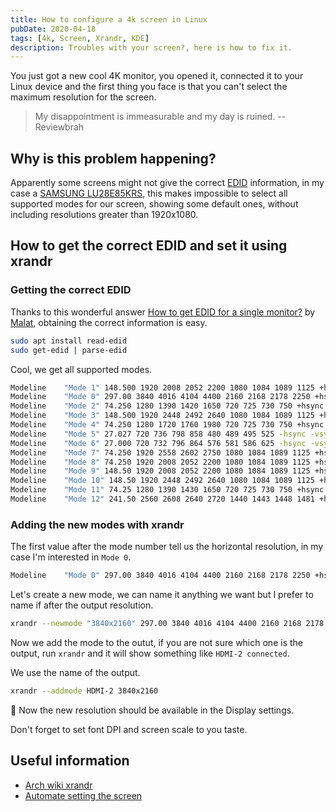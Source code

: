 ```yaml
---
title: How to configure a 4k screen in Linux
pubDate: 2020-04-18
tags: [4k, Screen, Xrandr, KDE]
description: Troubles with your screen?, here is how to fix it.
---
```


You just got a new cool 4K monitor, you opened it, connected it to your Linux device and the first thing you face is that you can't select the maximum resolution for the screen.

> My disappointment is immeasurable and my day is ruined. --Reviewbrah

## Why is this problem happening?

Apparently some screens might not give the correct [EDID](https://en.wikipedia.org/wiki/Extended_Display_Identification_Data) information, in my case a [SAMSUNG LU28E85KRS](https://www.samsung.com/us/business/support/owners/product/ue850-series-u28e850r/), this makes impossible to select all supported modes for our screen, showing some default ones, without including resolutions greater than 1920x1080.


## How to get the correct EDID and set it using xrandr

### Getting the correct EDID

Thanks to this wonderful answer [How to get EDID for a single monitor?](https://unix.stackexchange.com/a/323121) by [Malat](https://unix.stackexchange.com/users/32896/malat), obtaining the correct information is easy.

```bash
sudo apt install read-edid
sudo get-edid | parse-edid
```

Cool, we get all supported modes.

```bash
Modeline    "Mode 1" 148.500 1920 2008 2052 2200 1080 1084 1089 1125 +hsync +vsync
Modeline    "Mode 0" 297.00 3840 4016 4104 4400 2160 2168 2178 2250 +hsync +vsync 
Modeline    "Mode 2" 74.250 1280 1390 1420 1650 720 725 730 750 +hsync +vsync
Modeline    "Mode 3" 148.500 1920 2448 2492 2640 1080 1084 1089 1125 +hsync +vsync
Modeline    "Mode 4" 74.250 1280 1720 1760 1980 720 725 730 750 +hsync +vsync
Modeline    "Mode 5" 27.027 720 736 798 858 480 489 495 525 -hsync -vsync
Modeline    "Mode 6" 27.000 720 732 796 864 576 581 586 625 -hsync -vsync
Modeline    "Mode 7" 74.250 1920 2558 2602 2750 1080 1084 1089 1125 +hsync +vsync
Modeline    "Mode 8" 74.250 1920 2008 2052 2200 1080 1084 1089 1125 +hsync +vsync
Modeline    "Mode 9" 148.50 1920 2008 2052 2200 1080 1084 1089 1125 +hsync +vsync 
Modeline    "Mode 10" 148.50 1920 2448 2492 2640 1080 1084 1089 1125 +hsync +vsync 
Modeline    "Mode 11" 74.25 1280 1390 1430 1650 720 725 730 750 +hsync +vsync 
Modeline    "Mode 12" 241.50 2560 2608 2640 2720 1440 1443 1448 1481 +hsync -vsync 
```

### Adding the new modes with xrandr

The first value after the mode number tell us the horizontal resolution, in my case I'm interested in `Mode 0`.

```bash
Modeline    "Mode 0" 297.00 3840 4016 4104 4400 2160 2168 2178 2250 +hsync +vsync 
```

Let's create a new mode, we can name it anything we want but I prefer to name if after the output resolution.

```bash
xrandr --newmode "3840x2160" 297.00 3840 4016 4104 4400 2160 2168 2178 2250 +hsync +
```

Now we add the mode to the outut, if you are not sure which one is the output, run `xrandr` and it will show something like `HDMI-2 connected`.

We use the name of the output.

```bash
xrandr --addmode HDMI-2 3840x2160
```

:tada: Now the new resolution should be available in the Display settings.

Don't forget to set font DPI and screen scale to you taste.

## Useful information

- [Arch wiki xrandr](https://wiki.archlinux.org/index.php/Xrandr)
- [Automate setting the screen](https://gist.github.com/datagrok/410d26e24ec51159cdfd2a400b809705)
